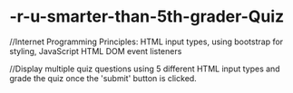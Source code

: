 # -r-u-smarter-than-5th-grader-Quiz

//Internet Programming Principles: HTML input types, using bootstrap for styling, JavaScript HTML DOM event listeners

//Display multiple quiz questions using 5 different HTML input types and grade the quiz once the 'submit' button is clicked.

